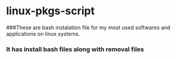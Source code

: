 # linux-pkgs-script

###These are bash instalation file for my most used softwares and applications on linux systems.

### It has install bash files along with removal files
